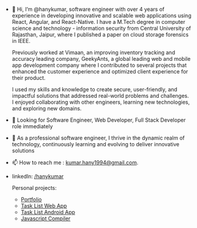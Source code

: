 - 👋 Hi, I’m @hanykumar, software engineer with over 4 years of experience in developing innovative and scalable web applications using React, Angular, and React-Native. I have a M.Tech degree in computer science and technology - information security from Central University of Rajasthan, Jaipur, where I published a paper on cloud storage forensics in IEEE.

  Previously worked at Vimaan, an improving inventory tracking and accuracy leading company, GeekyAnts, a global leading web and mobile app development company where I contributed to several projects that     enhanced the customer experience and optimized client experience for their product. 

  I used my skills and knowledge to create secure, user-friendly, and impactful solutions that addressed real-world problems and challenges. I enjoyed collaborating with other engineers, learning new   technologies, and exploring new domains.
- 👀 Looking for Software Engineer, Web Developer, Full Stack Developer role immediately
- 🌱 As a professional software engineer, I thrive in the dynamic realm of technology, continuously learning and evolving to deliver innovative solutions
- 📫 How to reach me : kumar.hany1994@gmail.com.
- linkedIn: [/hanykumar](https://www.linkedin.com/in/hanykumar/)
  
  Personal projects:
  - [Portfolio](https://hanykumar.in/)
  - [Task List Web App](https://tasklist.hanykumar.in/)
  - [Task List Android App](https://play.google.com/store/apps/details?id=com.hanykumar.tasklist)
  - [Javascript Compiler](https://compiler.hanykumar.in/)
  

<!---
hanykumar/hanykumar is a ✨ special ✨ repository because its `README.md` (this file) appears on your GitHub profile.
You can click the Preview link to take a look at your changes.
--->
